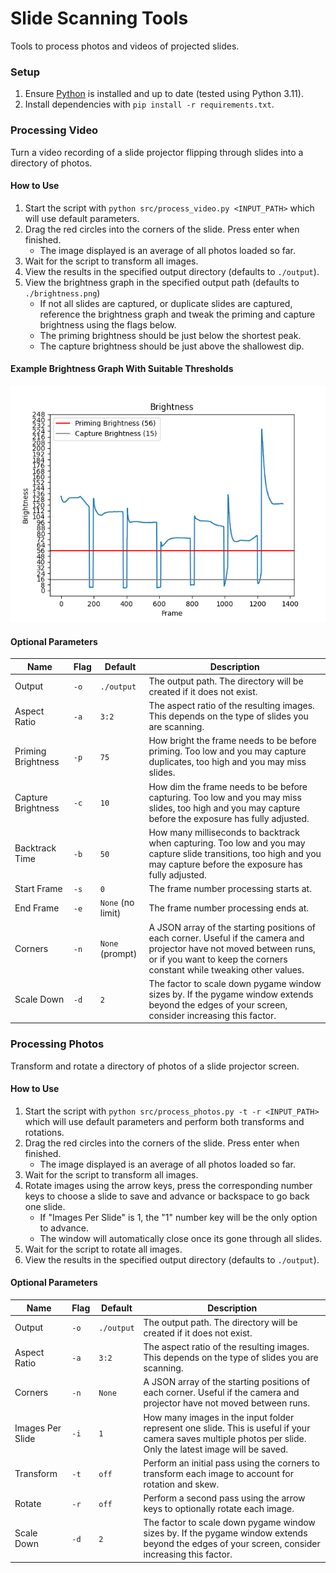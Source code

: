 # Slide Scanning Tools

Tools to process photos and videos of projected slides.

### Setup

1. Ensure [Python](https://www.python.org/downloads) is installed and up to date (tested using Python 3.11).
2. Install dependencies with `pip install -r requirements.txt`.

### Processing Video

Turn a video recording of a slide projector flipping through slides into a directory of photos.

#### How to Use

1. Start the script with `python src/process_video.py <INPUT_PATH>` which will use default parameters.
2. Drag the red circles into the corners of the slide. Press enter when finished.
    - The image displayed is an average of all photos loaded so far.
3. Wait for the script to transform all images.
4. View the results in the specified output directory (defaults to `./output`).
5. View the brightness graph in the specified output path (defaults to `./brightness.png`)
    - If not all slides are captured, or duplicate slides are captured, reference the brightness graph and tweak the
      priming and capture brightness using the flags below.
    - The priming brightness should be just below the shortest peak.
    - The capture brightness should be just above the shallowest dip.

#### Example Brightness Graph With Suitable Thresholds

![Example Brightness Graph](./example_brightness.png)

#### Optional Parameters

| Name               | Flag | Default           | Description                                                                                                                                                                                     |
|--------------------|------|-------------------|-------------------------------------------------------------------------------------------------------------------------------------------------------------------------------------------------|
| Output             | `-o` | `./output`        | The output path. The directory will be created if it does not exist.                                                                                                                            |
| Aspect Ratio       | `-a` | `3:2`             | The aspect ratio of the resulting images. This depends on the type of slides you are scanning.                                                                                                  |
| Priming Brightness | `-p` | `75`              | How bright the frame needs to be before priming. Too low and you may capture duplicates, too high and you may miss slides.                                                                      |
| Capture Brightness | `-c` | `10`              | How dim the frame needs to be before capturing. Too low and you may miss slides, too high and you may capture before the exposure has fully adjusted.                                           |
| Backtrack Time     | `-b` | `50`              | How many milliseconds to backtrack when capturing. Too low and you may capture slide transitions, too high and you may capture before the exposure has fully adjusted.                          |
| Start Frame        | `-s` | `0`               | The frame number processing starts at.                                                                                                                                                          |
| End Frame          | `-e` | `None` (no limit) | The frame number processing ends at.                                                                                                                                                            |
| Corners            | `-n` | `None` (prompt)   | A JSON array of the starting positions of each corner. Useful if the camera and projector have not moved between runs, or if you want to keep the corners constant while tweaking other values. |
| Scale Down         | `-d` | `2`               | The factor to scale down pygame window sizes by. If the pygame window extends beyond the edges of your screen, consider increasing this factor.                                                 |

### Processing Photos

Transform and rotate a directory of photos of a slide projector screen.

#### How to Use

1. Start the script with `python src/process_photos.py -t -r <INPUT_PATH>` which will use default parameters and perform both transforms and rotations.
2. Drag the red circles into the corners of the slide. Press enter when finished.
    - The image displayed is an average of all photos loaded so far.
3. Wait for the script to transform all images.
4. Rotate images using the arrow keys, press the corresponding number keys to choose a slide to save and advance or backspace to go back one slide.
    - If "Images Per Slide" is 1, the "1" number key will be the only option to advance.
    - The window will automatically close once its gone through all slides.
5. Wait for the script to rotate all images.
6. View the results in the specified output directory (defaults to `./output`).

#### Optional Parameters

| Name             | Flag | Default    | Description                                                                                                                                                  |
|------------------|------|------------|--------------------------------------------------------------------------------------------------------------------------------------------------------------|
| Output           | `-o` | `./output` | The output path. The directory will be created if it does not exist.                                                                                         |
| Aspect Ratio     | `-a` | `3:2`      | The aspect ratio of the resulting images. This depends on the type of slides you are scanning.                                                               |
| Corners          | `-n` | `None`     | A JSON array of the starting positions of each corner. Useful if the camera and projector have not moved between runs.                                       |
| Images Per Slide | `-i` | `1`        | How many images in the input folder represent one slide. This is useful if your camera saves multiple photos per slide. Only the latest image will be saved. |
| Transform        | `-t` | `off`      | Perform an initial pass using the corners to transform each image to account for rotation and skew.                                                          |
| Rotate           | `-r` | `off`      | Perform a second pass using the arrow keys to optionally rotate each image.                                                                                  |
| Scale Down       | `-d` | `2`        | The factor to scale down pygame window sizes by. If the pygame window extends beyond the edges of your screen, consider increasing this factor.              |
